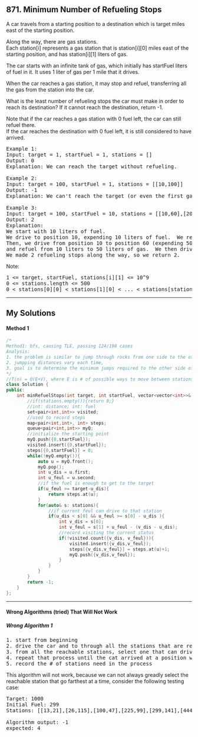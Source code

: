 ## 871. Minimum Number of Refueling Stops

A car travels from a starting position to a destination which is target miles east of the starting position.

Along the way, there are gas stations.  
Each station[i] represents a gas station that is station[i][0] miles east of the starting position, and has station[i][1] liters of gas.

The car starts with an infinite tank of gas, which initially has startFuel liters of fuel in it.  It uses 1 liter of gas per 1 mile that it drives.

When the car reaches a gas station, it may stop and refuel, transferring all the gas from the station into the car.

What is the least number of refueling stops the car must make in order to reach its destination?  If it cannot reach the destination, return -1.

Note that if the car reaches a gas station with 0 fuel left, the car can still refuel there.  
If the car reaches the destination with 0 fuel left, it is still considered to have arrived.

 
<pre>
Example 1:
Input: target = 1, startFuel = 1, stations = []
Output: 0
Explanation: We can reach the target without refueling.

Example 2:
Input: target = 100, startFuel = 1, stations = [[10,100]]
Output: -1
Explanation: We can't reach the target (or even the first gas station).

Example 3:
Input: target = 100, startFuel = 10, stations = [[10,60],[20,30],[30,30],[60,40]]
Output: 2
Explanation: 
We start with 10 liters of fuel.
We drive to position 10, expending 10 liters of fuel.  We refuel from 0 liters to 60 liters of gas.
Then, we drive from position 10 to position 60 (expending 50 liters of fuel),
and refuel from 10 liters to 50 liters of gas.  We then drive to and reach the target.
We made 2 refueling stops along the way, so we return 2.
</pre> 

Note:
<pre>
1 <= target, startFuel, stations[i][1] <= 10^9
0 <= stations.length <= 500
0 < stations[0][0] < stations[1][0] < ... < stations[stations.length-1][0] < target
</pre>

----------------------------------------------------------------------------------------------

## My Solutions


#### Method 1

```c++
/*
Method1: bfs, causing TLE, passing 124/198 cases
Analysis:
1. the problem is similar to jump through rocks from one side to the other side of a river
2. jumpping distances vary each time,
3. goal is to determine the minimum jumps required to the other side of the river
*/
//T(n) = O(E+V), where E is # of possible ways to move between stations, V is # of possible status of the car
class Solution {
public:
    int minRefuelStops(int target, int startFuel, vector<vector<int>>& stations) {
        //if(stations.empty()){return 0;}
        //int: distance; int: fuel
        set<pair<int,int>> visited;
        //used to record steps
        map<pair<int,int>, int> steps;
        queue<pair<int,int>> myQ;
        //initialize the starting point
        myQ.push({0,startFuel});
        visited.insert({0,startFuel});
        steps[{0,startFuel}] = 0;
        while(!myQ.empty()){
            auto u = myQ.front();
            myQ.pop();
            int u_dis = u.first;
            int u_feul = u.second;
            //if the fuel is enough to get to the target
            if(u_feul >= target-u_dis){
                return steps.at(u);
            }
            for(auto& s: stations){
                //if current feul can drive to that station
                if(u_dis < s[0] && u_feul >= s[0] - u_dis ){
                    int v_dis = s[0];
                    int v_feul = s[1] + u_feul - (v_dis - u_dis);
                    //record visiting the current status
                    if(!visited.count({v_dis, v_feul})){
                        visited.insert({v_dis,v_feul});
                        steps[{v_dis,v_feul}] = steps.at(u)+1;
                        myQ.push({v_dis,v_feul});
                    }
                }
            }
        }   
        return -1;
    }
};
```

---------------------------------------------------------------------------------
#### Wrong Algorithms (tried) That Will Not Work

##### Wrong Algorithm 1  
<pre>
1. start from beginning
2. drive the car and to through all the stations that are reachable with the current car location and fuel amount
3. from all the reachable stations, select one that can drive farthest and respeat 2 above
4. repeat that process until the cat arrived at a position where target could be reached with the fuel amount left
5. record the # of stations need in the process
</pre>

This algorithm will not work, because we can not always greadly select the reachable station that go farthest at a time,
consider the following testing case:
<pre>
Target: 1000
Initial Fuel: 299
Stations: [[13,21],[26,115],[100,47],[225,99],[299,141],[444,198],[608,190],[636,157],[647,255],[841,123]]

Algorithm output: -1
expected: 4
</pre>

